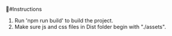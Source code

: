 #َInstructions
1. Run 'npm run build' to build the project.
2. Make sure js and css files in Dist folder begin with "./assets".
